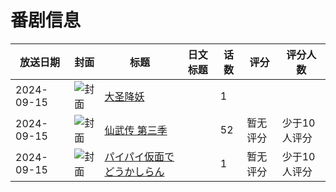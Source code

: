# 番剧信息

|放送日期|封面|标题|日文标题|话数|评分|评分人数|
|---|---|---|---|---|---|---|
|2024-09-15|![封面](https://lain.bgm.tv/pic/cover/c/54/5f/452050_AzPR8.jpg)|[大圣降妖](https://bangumi.tv/subject/452050)||1|||
|2024-09-15|![封面](https://lain.bgm.tv/pic/cover/c/e1/14/458932_12Jk1.jpg)|[仙武传 第三季](https://bangumi.tv/subject/458932)||52|暂无评分|少于10人评分|
|2024-09-15|![封面](https://lain.bgm.tv/pic/cover/c/33/b4/531710_44p64.jpg)|[パイパイ仮面でどうかしらん](https://bangumi.tv/subject/531710)||1|暂无评分|少于10人评分|
